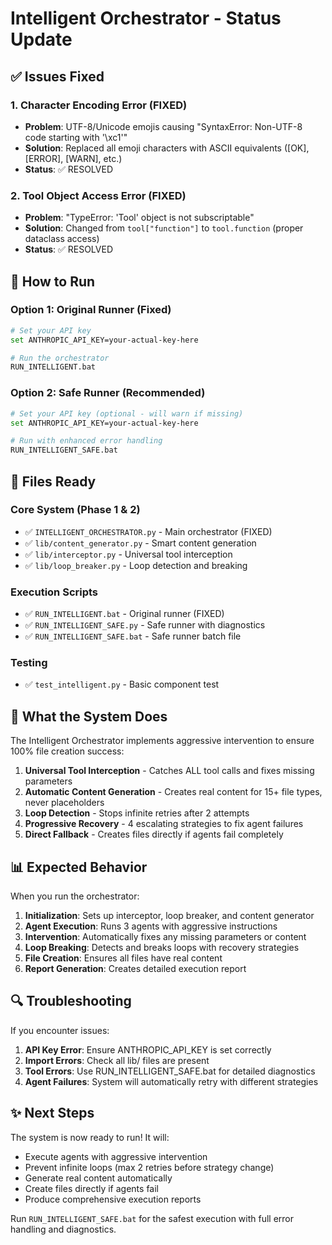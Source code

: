 # Intelligent Orchestrator - Status Update

## ✅ Issues Fixed

### 1. Character Encoding Error (FIXED)
- **Problem**: UTF-8/Unicode emojis causing "SyntaxError: Non-UTF-8 code starting with '\xc1'"
- **Solution**: Replaced all emoji characters with ASCII equivalents ([OK], [ERROR], [WARN], etc.)
- **Status**: ✅ RESOLVED

### 2. Tool Object Access Error (FIXED)  
- **Problem**: "TypeError: 'Tool' object is not subscriptable"
- **Solution**: Changed from `tool["function"]` to `tool.function` (proper dataclass access)
- **Status**: ✅ RESOLVED

## 🚀 How to Run

### Option 1: Original Runner (Fixed)
```bash
# Set your API key
set ANTHROPIC_API_KEY=your-actual-key-here

# Run the orchestrator
RUN_INTELLIGENT.bat
```

### Option 2: Safe Runner (Recommended)
```bash
# Set your API key (optional - will warn if missing)
set ANTHROPIC_API_KEY=your-actual-key-here

# Run with enhanced error handling
RUN_INTELLIGENT_SAFE.bat
```

## 📁 Files Ready

### Core System (Phase 1 & 2)
- ✅ `INTELLIGENT_ORCHESTRATOR.py` - Main orchestrator (FIXED)
- ✅ `lib/content_generator.py` - Smart content generation
- ✅ `lib/interceptor.py` - Universal tool interception
- ✅ `lib/loop_breaker.py` - Loop detection and breaking

### Execution Scripts
- ✅ `RUN_INTELLIGENT.bat` - Original runner (FIXED)
- ✅ `RUN_INTELLIGENT_SAFE.py` - Safe runner with diagnostics
- ✅ `RUN_INTELLIGENT_SAFE.bat` - Safe runner batch file

### Testing
- ✅ `test_intelligent.py` - Basic component test

## 🎯 What the System Does

The Intelligent Orchestrator implements aggressive intervention to ensure 100% file creation success:

1. **Universal Tool Interception** - Catches ALL tool calls and fixes missing parameters
2. **Automatic Content Generation** - Creates real content for 15+ file types, never placeholders
3. **Loop Detection** - Stops infinite retries after 2 attempts
4. **Progressive Recovery** - 4 escalating strategies to fix agent failures
5. **Direct Fallback** - Creates files directly if agents fail completely

## 📊 Expected Behavior

When you run the orchestrator:

1. **Initialization**: Sets up interceptor, loop breaker, and content generator
2. **Agent Execution**: Runs 3 agents with aggressive instructions
3. **Intervention**: Automatically fixes any missing parameters or content
4. **Loop Breaking**: Detects and breaks loops with recovery strategies
5. **File Creation**: Ensures all files have real content
6. **Report Generation**: Creates detailed execution report

## 🔍 Troubleshooting

If you encounter issues:

1. **API Key Error**: Ensure ANTHROPIC_API_KEY is set correctly
2. **Import Errors**: Check all lib/ files are present
3. **Tool Errors**: Use RUN_INTELLIGENT_SAFE.bat for detailed diagnostics
4. **Agent Failures**: System will automatically retry with different strategies

## ✨ Next Steps

The system is now ready to run! It will:
- Execute agents with aggressive intervention
- Prevent infinite loops (max 2 retries before strategy change)
- Generate real content automatically
- Create files directly if agents fail
- Produce comprehensive execution reports

Run `RUN_INTELLIGENT_SAFE.bat` for the safest execution with full error handling and diagnostics.